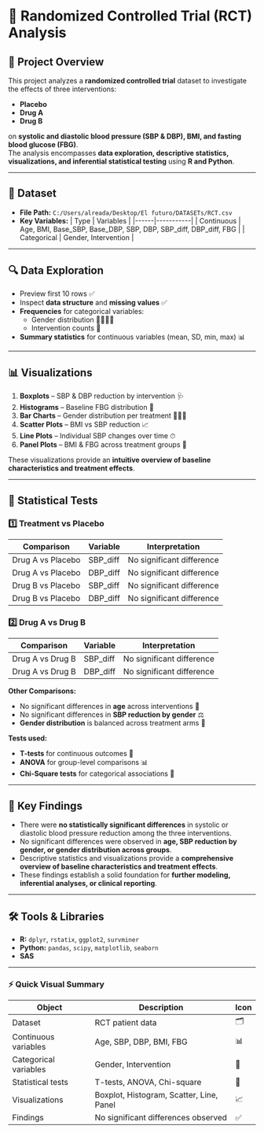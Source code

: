 # 🧪 Randomized Controlled Trial (RCT) Analysis

## 🚀 Project Overview
This project analyzes a **randomized controlled trial** dataset to investigate the effects of three interventions:

- **Placebo**  
- **Drug A**  
- **Drug B**  

on **systolic and diastolic blood pressure (SBP & DBP), BMI, and fasting blood glucose (FBG)**.  
The analysis encompasses **data exploration, descriptive statistics, visualizations, and inferential statistical testing** using **R and Python**.

---

## 📂 Dataset
- **File Path:** `C:/Users/alreada/Desktop/El futuro/DATASETs/RCT.csv`  
- **Key Variables:**
  | Type | Variables |
  |------|-----------|
  | Continuous | Age, BMI, Base_SBP, Base_DBP, SBP, DBP, SBP_diff, DBP_diff, FBG |
  | Categorical | Gender, Intervention |

---

## 🔍 Data Exploration

- Preview first 10 rows ✅  
- Inspect **data structure** and **missing values** ✅  
- **Frequencies** for categorical variables:  
  - Gender distribution 👨‍👩‍👧‍👦  
  - Intervention counts 💊  
- **Summary statistics** for continuous variables (mean, SD, min, max) 📊  

---

## 📊 Visualizations

1. **Boxplots** – SBP & DBP reduction by intervention 🩺  
2. **Histograms** – Baseline FBG distribution 🍬  
3. **Bar Charts** – Gender distribution per treatment 👨‍👩‍👦  
4. **Scatter Plots** – BMI vs SBP reduction 📈  
5. **Line Plots** – Individual SBP changes over time ⏱  
6. **Panel Plots** – BMI & FBG across treatment groups 📌  

These visualizations provide an **intuitive overview of baseline characteristics and treatment effects**.

---

## 🧮 Statistical Tests

### 1️⃣ Treatment vs Placebo

| Comparison | Variable | Interpretation |
|-----------|-----------|----------------|
| Drug A vs Placebo | SBP_diff | No significant difference |
| Drug A vs Placebo | DBP_diff | No significant difference |
| Drug B vs Placebo | SBP_diff | No significant difference |
| Drug B vs Placebo | DBP_diff | No significant difference |

### 2️⃣ Drug A vs Drug B

| Comparison | Variable | Interpretation |
|-----------|-----------|----------------|
| Drug A vs Drug B | SBP_diff | No significant difference |
| Drug A vs Drug B | DBP_diff | No significant difference |

**Other Comparisons:**
- No significant differences in **age** across interventions 🎂  
- No significant differences in **SBP reduction by gender** ⚖️  
- **Gender distribution** is balanced across treatment arms 👥  

**Tests used:**  
- **T-tests** for continuous outcomes 🧮  
- **ANOVA** for group-level comparisons 📊  
- **Chi-Square tests** for categorical associations 🔗  

---

## 📌 Key Findings

- There were **no statistically significant differences** in systolic or diastolic blood pressure reduction among the three interventions.  
- No significant differences were observed in **age, SBP reduction by gender, or gender distribution across groups**.  
- Descriptive statistics and visualizations provide a **comprehensive overview of baseline characteristics and treatment effects**.  
- These findings establish a solid foundation for **further modeling, inferential analyses, or clinical reporting**.

---

## 🛠️ Tools & Libraries

- **R:** `dplyr`, `rstatix`, `ggplot2`, `survminer`  
- **Python:** `pandas`, `scipy`, `matplotlib`, `seaborn`  
- **SAS**
  
---

### ⚡ Quick Visual Summary

| Object | Description | Icon |
|--------|------------|------|
| Dataset | RCT patient data | 🗂️ |
| Continuous variables | Age, SBP, DBP, BMI, FBG | 📊 |
| Categorical variables | Gender, Intervention | 👥 |
| Statistical tests | T-tests, ANOVA, Chi-square | 🧮 |
| Visualizations | Boxplot, Histogram, Scatter, Line, Panel | 📈 |
| Findings | No significant differences observed | ✅ |
